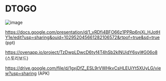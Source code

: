 # DTOGO
 
 ![image](https://user-images.githubusercontent.com/66135806/147383213-d6bf2a0e-7abe-4a31-b459-89cadb046f43.png)

 
https://docs.google.com/presentation/d/1_vRDfi4BFO66z1PPRp6njXj_HJotHY1e/edit?usp=sharing&ouid=102952045661282106572&rtpof=true&sd=true (ppt)

https://ovenapp.io/project/TzDwpLDwcD6tyf4T4hSb2klNUidY6syl#G06o8 (스토리보드)

https://drive.google.com/file/d/1gxjDfZ_ESL9rVWHkvCsHLEUiYt5XUyLG/view?usp=sharing (APK)
